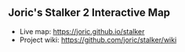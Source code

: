 ## Joric's Stalker 2 Interactive Map

* Live map: https://joric.github.io/stalker
* Project wiki: https://github.com/joric/stalker/wiki
